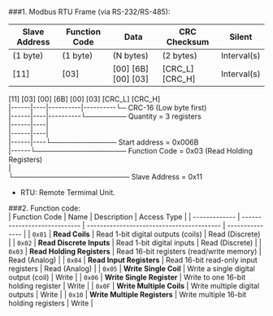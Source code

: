 ###1. Modbus RTU Frame (via RS-232/RS-485):  

| Slave Address | Function Code|   Data                 | CRC Checksum       |   Silent    |  
| ------------- | ------------ | ---------------------- | ------------------ | ----------- |  
|   (1 byte)    |   (1 byte)   | (N bytes)              |   (2 bytes)        | Interval(s) |  
|   [11]        |   [03]       | [00] [6B] [00] [03]    |   [CRC_L] [CRC_H]  | Interval(s) |  
  
[11] [03] [00] [6B] [00] [03] [CRC_L] [CRC_H]  
|------|----|----------|----------└─ CRC-16 (Low byte first)  
|------|----|----------└──────── Quantity = 3 registers  
|------|----|  
|------|----|  
|------|----└───────────── Start address = 0x006B  
|------└────────────────── Function Code = 0x03 (Read Holding Registers)  
|  
└─────────────────────── Slave Address = 0x11  
  
- RTU: Remote Termimal Unit.  
  
###2. Function code:   
| Function Code | Name                         | Description                               | Access Type     |
| ------------- | ---------------------------- | ----------------------------------------- | --------------- |
| `0x01`        | **Read Coils**               | Read 1-bit digital outputs (coils)        | Read (Discrete) |
| `0x02`        | **Read Discrete Inputs**     | Read 1-bit digital inputs                 | Read (Discrete) |
| `0x03`        | **Read Holding Registers**   | Read 16-bit registers (read/write memory) | Read (Analog)   |
| `0x04`        | **Read Input Registers**     | Read 16-bit read-only input registers     | Read (Analog)   |
| `0x05`        | **Write Single Coil**        | Write a single digital output (coil)      | Write           |
| `0x06`        | **Write Single Register**    | Write to one 16-bit holding register      | Write           |
| `0x0F`        | **Write Multiple Coils**     | Write multiple digital outputs            | Write           |
| `0x10`        | **Write Multiple Registers** | Write multiple 16-bit holding registers   | Write           |


